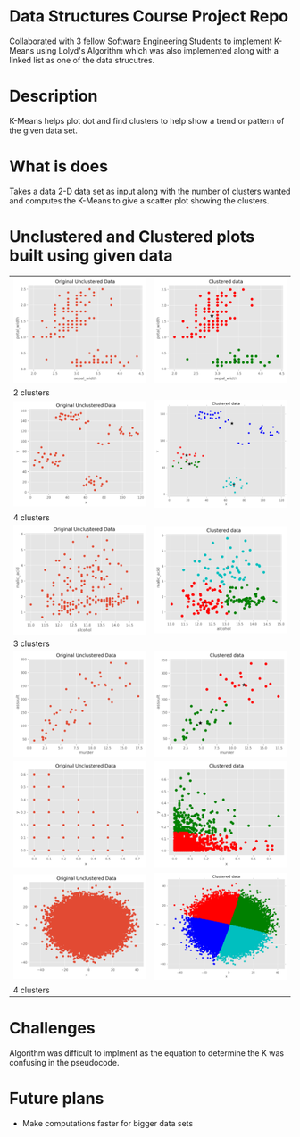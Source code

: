 # Data Structures Course Project Repo

Collaborated with 3 fellow Software Engineering Students to implement K-Means using Lolyd's Algorithm which was also implemented along with a linked list as one of the data strucutres.   

<h1> Description </h1>
<p> K-Means helps plot dot and find clusters to help show a trend or pattern of the given data set.  </p>

<h1> What is does </h1>
<p> Takes a data 2-D data set as input along with the number of clusters wanted and computes the K-Means to give a scatter plot showing the clusters. </p>

<p align="center">
<table> 
<h1> Unclustered and Clustered plots built using given data </h1>
<tr> 
<td> <img src="https://github.com/jrsai/K-Means/blob/master/images/kmeans0.png" /> </td>
<td> <img src="https://github.com/jrsai/K-Means/blob/master/images/kmeans1.png" /> </td> 
</tr> 
<tr> 
<td colspan=2> 2 clusters </td>
</tr>
<tr> 
<td> <img src="https://github.com/jrsai/K-Means/blob/master/images/kmeans2.png" /> </td> 
<td> <img src="https://github.com/jrsai/K-Means/blob/master/images/kmeans3.png" /> </td> 
</tr>
<tr> 
<td colspan=2> 4 clusters </td>
</tr>
<tr>
<td> <img src="https://github.com/jrsai/K-Means/blob/master/images/kmeans4.png" /> </td> 
<td> <img src="https://github.com/jrsai/K-Means/blob/master/images/kmeans5.png" /> </td> 
</tr>
<tr> 
<td colspan=2> 3 clusters </td>
</tr>
<tr>
<td> <img src="https://github.com/jrsai/K-Means/blob/master/images/kmeans6.png" /> </td> 
<td> <img src="https://github.com/jrsai/K-Means/blob/master/images/kmeans7.png" /> </td> 
</tr>
<tr>
<td> <img src="https://github.com/jrsai/K-Means/blob/master/images/kmeans8.png" /> </td> 
<td> <img src="https://github.com/jrsai/K-Means/blob/master/images/kmeans9.png" /> </td> 
</tr>
<tr>
<td> <img src="https://github.com/jrsai/K-Means/blob/master/images/kmeans10.png" /> </td> 
<td> <img src="https://github.com/jrsai/K-Means/blob/master/images/kmeans11.png" /> </td> 
</tr>
<tr> 
<td colspan=2> 4 clusters </td>
</tr>
</table> 
</p>

<h1> Challenges </h1>
<p> Algorithm was difficult to implment as the equation to determine the K was confusing in the pseudocode. </p>

<h1> Future plans </h1>
<p>
<ul> <li>Make computations faster for bigger data sets </li> 
</ul> 
</p>
